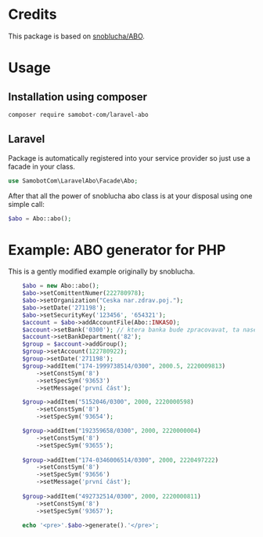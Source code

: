 # Credits

This package is based on [snoblucha/ABO](https://github.com/snoblucha/ABO/).


# Usage

## Installation using composer

```bash
composer require samobot-com/laravel-abo
```

## Laravel

Package is automatically registered into your service provider so just use a facade in your class.

```php
use SamobotCom\LaravelAbo\Facade\Abo;
```

After that all the power of snoblucha abo class is at your disposal using one simple call:

```php
$abo = Abo::abo();
```

# Example: ABO generator for PHP

This is a gently modified example originally by snoblucha.

```php
	$abo = new Abo::abo();
	$abo->setComittentNumer(222780978);
	$abo->setOrganization("Ceska nar.zdrav.poj.");
	$abo->setDate('271198');
	$abo->setSecurityKey('123456', '654321');
	$account = $abo->addAccountFile(Abo::INKASO);
	$account->setBank('0300'); // ktera banka bude zpracovavat, ta nase
	$account->setBankDepartment('82');
	$group = $account->addGroup();
	$group->setAccount(122780922);
	$group->setDate('271198');
	$group->addItem("174-1999738514/0300", 2000.5, 2220009813)
		->setConstSym('8')
		->setSpecSym('93653')
		->setMessage('první část');

	$group->addItem("5152046/0300", 2000, 2220000598)
		->setConstSym('8')
		->setSpecSym('93654');

	$group->addItem("192359658/0300", 2000, 2220000004)
		->setConstSym('8')		
		->setSpecSym('93655');
		
	$group->addItem("174-0346006514/0300", 2000, 2220497222)
		->setConstSym('8')
		->setSpecSym('93656')
		->setMessage('první část');
		
	$group->addItem("492732514/0300", 2000, 2220000811)
		->setConstSym('8')
		->setSpecSym('93657');

	echo '<pre>'.$abo->generate().'</pre>';
```